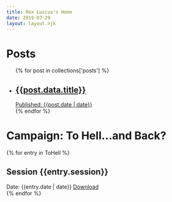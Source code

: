 ```yaml
---
title: Rex Luscus's Home
date: 2019-07-29
layout: layout.njk
---
```



<h1>Posts</h1>
<ul>
{% for post in collections['posts'] %}
<li>
    <a href={{post.url}}>
        <h2>{{post.data.title}}</h2>
        <span class=date><span class=label>Published: </span>{{post.date | date}}</span>
    </a>
</li>
{% endfor %}
</ul>


<h1>Campaign: To Hell...and Back?</h1>

{% for entry in ToHell %}
<div class=entry>
    <h2>Session {{entry.session}}</h2>
    <span class=date><span class=label>Date: </span>{{entry.date | date}}</span>
    <a href="/files/ToHell{{entry.version}}.pdf">Download</a>
</div>
{% endfor %}